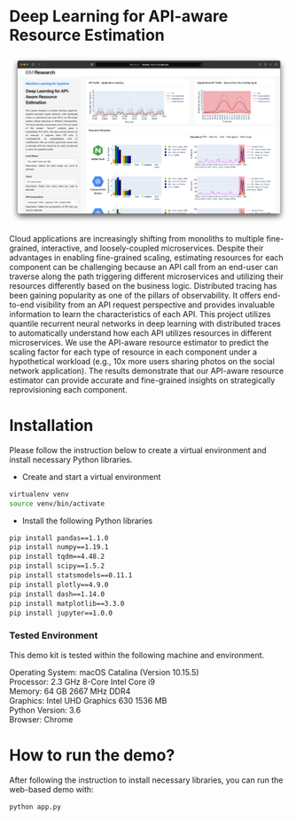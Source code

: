 # Deep Learning for API-aware Resource Estimation
![](./assets/github_banner.png)

Cloud applications are increasingly shifting from monoliths to multiple fine-grained, interactive, and loosely-coupled microservices. Despite their advantages in enabling fine-grained scaling, estimating resources for each component can be challenging because an API call from an end-user can traverse along the path triggering different microservices and utilizing their resources differently based on the business logic. Distributed tracing has been gaining popularity as one of the pillars of observability. It offers end-to-end visibility from an API request perspective and provides invaluable information to learn the characteristics of each API. This project utilizes quantile recurrent neural networks in deep learning with distributed traces to automatically understand how each API utilizes resources in different microservices. We use the API-aware resource estimator to predict the scaling factor for each type of resource in each component under a hypothetical workload (e.g., 10x more users sharing photos on the social network application). The results demonstrate that our API-aware resource estimator can provide accurate and fine-grained insights on strategically reprovisioning each component.


# Installation
Please follow the instruction below to create a virtual environment and install necessary Python libraries.

* Create and start a virtual environment  
```bash
virtualenv venv
source venv/bin/activate
```

* Install the following Python libraries  
```bash
pip install pandas==1.1.0
pip install numpy==1.19.1
pip install tqdm==4.48.2
pip install scipy==1.5.2
pip install statsmodels==0.11.1
pip install plotly==4.9.0
pip install dash==1.14.0
pip install matplotlib==3.3.0
pip install jupyter==1.0.0
```

### Tested Environment
This demo kit is tested within the following machine and environment.

Operating System: macOS Catalina (Version 10.15.5)  
Processor: 2.3 GHz 8-Core Intel Core i9  
Memory: 64 GB 2667 MHz DDR4  
Graphics: Intel UHD Graphics 630 1536 MB  
Python Version: 3.6  
Browser: Chrome

# How to run the demo?
After following the instruction to install necessary libraries, you can run the web-based demo with:
```bash
python app.py
```


